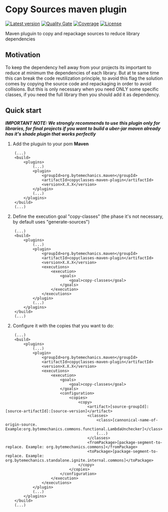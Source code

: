 # Copy Sources maven plugin
[![Latest version](https://maven-badges.herokuapp.com/maven-central/org.bytemechanics.maven/copysource-maven-plugin/badge.svg)](https://maven-badges.herokuapp.com/maven-central/org.bytemechanics.maven/copysource-maven-plugin/badge.svg)
[![Quality Gate](https://sonarcloud.io/api/project_badges/measure?key=org.bytemechanics.maven%3Acopysource-maven-plugin&metric=alert_status)](https://sonarcloud.io/dashboard/index/org.bytemechanics.maven%3Acopysource-maven-plugin)
[![Coverage](https://sonarcloud.io/api/badges/measure?key=org.bytemechanics.maven%3Acopysource-maven-plugin&metric=coverage)](https://sonarcloud.io/dashboard/index/org.bytemechanics.maven%3Acopysource-maven-plugin)
[![License](https://img.shields.io/badge/License-Apache%202.0-blue.svg)](https://opensource.org/licenses/Apache-2.0)

Maven pluguin to copy and repackage sources to reduce library dependencies

## Motivation
To keep the dependency hell away from your projects its important to reduce at minimum the dependencies of each library. But at te same time this can break the code reutilization principle, to avoid this flag
the solution comes by copying the source code and repackaging in order to avoid collisions. But this is only necessary when you need ONLY some specific classes, if you need the full library then you should add
it as dependency.

## Quick start
_**IMPORTANT NOTE: We strongly recommends to use this plugin only for libraries, for final projects if you want to build a uber-jar maven already has it's shade plugin that works perfectly**_
1. Add the pluguin to your pom
**Maven**
```Maven
	(...)
	<build>
		<plugins>
			(...)
			<plugin>
				<groupId>org.bytemechanics.maven</groupId>
				<artifactId>copyclasses-maven-plugin</artifactId>
				<version>X.X.X</version>
			</plugin>
			(...)
		</plugins>
	</build>
	(...)
```
2. Define the execution goal "copy-classes" (the phase it's not necessary, by default uses "generate-sources")
```Maven
	(...)
	<build>
		<plugins>
			(...)
			<plugin>
				<groupId>org.bytemechanics.maven</groupId>
				<artifactId>copyclasses-maven-plugin</artifactId>
				<version>X.X.X</version>
				<executions>
					<execution>
						<goals>
							<goal>copy-classes</goal>
						</goals>
					</execution>
				</executions>
			</plugin>
			(...)
		</plugins>
	</build>
	(...)
```
2. Configure it with the copies that you want to do:
```Maven
	(...)
	<build>
		<plugins>
			(...)
			<plugin>
				<groupId>org.bytemechanics.maven</groupId>
				<artifactId>copyclasses-maven-plugin</artifactId>
				<version>X.X.X</version>
				<executions>
					<execution>
						<goals>
							<goal>copy-classes</goal>
						</goals>
						<configuration>
							<copies>
								<copy>
									<artifact>[source-groupId]:[source-artifactId]:[source-version]</artifact>
									<classes>
										<class>[cannonical-name-of-origin-source. Example:org.bytemechanics.commons.functional.LambdaUnchecker]</class>
										(...)
									</classes>
									<fromPackage>[package-segment-to-replace. Example: org.bytemechanics.commons]</fromPackage>
									<toPackage>[package-segment-to-replace. Example: org.bytemechanics.standalone.ignite.internal.commons]</toPackage>
								</copy>
							</copies>
						</configuration>
					</execution>
				</executions>
			</plugin>
			(...)
		</plugins>
	</build>
	(...)
```

